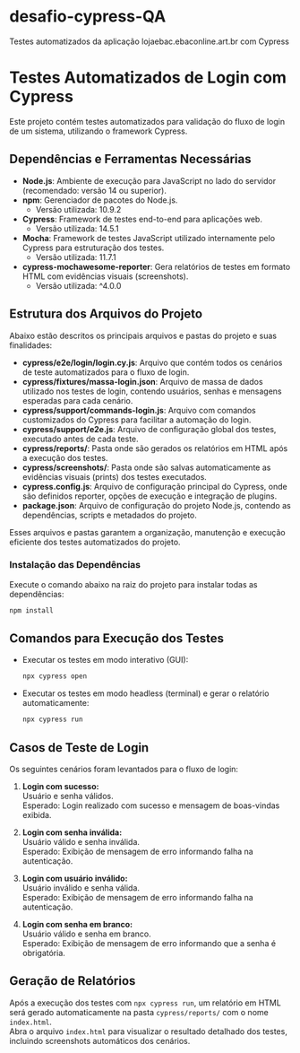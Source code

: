 # desafio-cypress-QA
Testes automatizados da aplicação lojaebac.ebaconline.art.br com Cypress

# Testes Automatizados de Login com Cypress

Este projeto contém testes automatizados para validação do fluxo de login de um sistema, utilizando o framework Cypress.

## Dependências e Ferramentas Necessárias

- **Node.js**: Ambiente de execução para JavaScript no lado do servidor (recomendado: versão 14 ou superior).
- **npm**: Gerenciador de pacotes do Node.js.
  - Versão utilizada: 10.9.2
- **Cypress**: Framework de testes end-to-end para aplicações web.
  - Versão utilizada: 14.5.1
- **Mocha**: Framework de testes JavaScript utilizado internamente pelo Cypress para estruturação dos testes.
  - Versão utilizada: 11.7.1
- **cypress-mochawesome-reporter**: Gera relatórios de testes em formato HTML com evidências visuais (screenshots).
  - Versão utilizada: ^4.0.0

## Estrutura dos Arquivos do Projeto

Abaixo estão descritos os principais arquivos e pastas do projeto e suas finalidades:

- **cypress/e2e/login/login.cy.js**: Arquivo que contém todos os cenários de teste automatizados para o fluxo de login.
- **cypress/fixtures/massa-login.json**: Arquivo de massa de dados utilizado nos testes de login, contendo usuários, senhas e mensagens esperadas para cada cenário.
- **cypress/support/commands-login.js**: Arquivo com comandos customizados do Cypress para facilitar a automação do login.
- **cypress/support/e2e.js**: Arquivo de configuração global dos testes, executado antes de cada teste.
- **cypress/reports/**: Pasta onde são gerados os relatórios em HTML após a execução dos testes.
- **cypress/screenshots/**: Pasta onde são salvas automaticamente as evidências visuais (prints) dos testes executados.
- **cypress.config.js**: Arquivo de configuração principal do Cypress, onde são definidos reporter, opções de execução e integração de plugins.
- **package.json**: Arquivo de configuração do projeto Node.js, contendo as dependências, scripts e metadados do projeto.

Esses arquivos e pastas garantem a organização, manutenção e execução eficiente dos testes automatizados do projeto.

### Instalação das Dependências

Execute o comando abaixo na raiz do projeto para instalar todas as dependências:

```bash
npm install
```

## Comandos para Execução dos Testes

- Executar os testes em modo interativo (GUI):
  ```bash
  npx cypress open
  ```
- Executar os testes em modo headless (terminal) e gerar o relatório automaticamente:
  ```bash
  npx cypress run
  ```

## Casos de Teste de Login

Os seguintes cenários foram levantados para o fluxo de login:

1. **Login com sucesso:**  
   Usuário e senha válidos.  
   Esperado: Login realizado com sucesso e mensagem de boas-vindas exibida.

2. **Login com senha inválida:**  
   Usuário válido e senha inválida.  
   Esperado: Exibição de mensagem de erro informando falha na autenticação.

3. **Login com usuário inválido:**  
   Usuário inválido e senha válida.  
   Esperado: Exibição de mensagem de erro informando falha na autenticação.

4. **Login com senha em branco:**  
   Usuário válido e senha em branco.  
   Esperado: Exibição de mensagem de erro informando que a senha é obrigatória.

## Geração de Relatórios

Após a execução dos testes com `npx cypress run`, um relatório em HTML será gerado automaticamente na pasta `cypress/reports/` com o nome `index.html`.  
Abra o arquivo `index.html` para visualizar o resultado detalhado dos testes, incluindo screenshots automáticos dos cenários.
